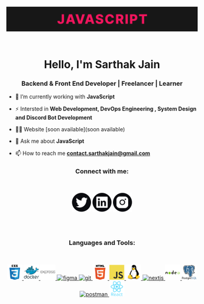 
<p align="center"><img align="center" alt="Coding" width="800" src="https://github.com/sarthakjdev/sarthakjdev/blob/main/assets/images/banner.gif"></p>


</br>
<h1 align="center">Hello, I'm Sarthak Jain</h1>
<h3 align="center">Backend & Front End Developer | Freelancer | Learner</h3>

- 🌱 I’m currently working with **JavaScript**

- ⚡ Intersted in **Web Development, DevOps Engineering , System Design and Discord Bot Development**

- 👨‍💻 Website [soon available](soon available)

- 💬 Ask me about **JavaScript**

- 📫 How to reach me **contact.sarthakjain@gmail.com**


<h3 align="center">Connect with me:</h3>
</br>
<p align="center">
<a href="https://twitter.com/sarthakjdev" target="blank"><img align="center" src="./assets/icons/twitter.svg" alt="sarthakjdev" height="50" width="50" /></a>
<a href="https://linkedin.com/in/sarthakjdev" target="blank"><img align="center" src="./assets/icons/linkedin.svg" alt="sarthakjdev" height="50" width="50" /></a>
<a href="https://instagram.com/sarthakjdev" target="blank"><img align="center" src="./assets/icons/instagram.svg" alt="sarthakjdev" height="50" width="50" /></a>
</p>
</br>
</br>
<h3 align="center">Languages and Tools:</h3>
</br>
<p align="center"> <a href="https://www.w3schools.com/css/" target="_blank" rel="noreferrer"> <img src="https://raw.githubusercontent.com/devicons/devicon/master/icons/css3/css3-original-wordmark.svg" alt="css3" width="40" height="40"/> </a> <a href="https://www.docker.com/" target="_blank" rel="noreferrer"> <img src="https://raw.githubusercontent.com/devicons/devicon/master/icons/docker/docker-original-wordmark.svg" alt="docker" width="40" height="40"/> </a> <a href="https://expressjs.com" target="_blank" rel="noreferrer"> <img src="https://raw.githubusercontent.com/devicons/devicon/master/icons/express/express-original-wordmark.svg" alt="express" width="40" height="40"/> </a> <a href="https://www.figma.com/" target="_blank" rel="noreferrer"> <img src="https://www.vectorlogo.zone/logos/figma/figma-icon.svg" alt="figma" width="40" height="40"/> </a> <a href="https://git-scm.com/" target="_blank" rel="noreferrer"> <img src="https://www.vectorlogo.zone/logos/git-scm/git-scm-icon.svg" alt="git" width="40" height="40"/> </a> <a href="https://www.w3.org/html/" target="_blank" rel="noreferrer"> <img src="https://raw.githubusercontent.com/devicons/devicon/master/icons/html5/html5-original-wordmark.svg" alt="html5" width="40" height="40"/> </a> <a href="https://developer.mozilla.org/en-US/docs/Web/JavaScript" target="_blank" rel="noreferrer"> <img src="https://raw.githubusercontent.com/devicons/devicon/master/icons/javascript/javascript-original.svg" alt="javascript" width="40" height="40"/> </a> <a href="https://www.linux.org/" target="_blank" rel="noreferrer"> <img src="https://raw.githubusercontent.com/devicons/devicon/master/icons/linux/linux-original.svg" alt="linux" width="40" height="40"/> </a> <a href="https://nextjs.org/" target="_blank" rel="noreferrer"> <img src="https://cdn.worldvectorlogo.com/logos/nextjs-2.svg" alt="nextjs" width="40" height="40"/> </a> <a href="https://nodejs.org" target="_blank" rel="noreferrer"> <img src="https://raw.githubusercontent.com/devicons/devicon/master/icons/nodejs/nodejs-original-wordmark.svg" alt="nodejs" width="40" height="40"/> </a> <a href="https://www.postgresql.org" target="_blank" rel="noreferrer"> <img src="https://raw.githubusercontent.com/devicons/devicon/master/icons/postgresql/postgresql-original-wordmark.svg" alt="postgresql" width="40" height="40"/> </a> <a href="https://postman.com" target="_blank" rel="noreferrer"> <img src="https://www.vectorlogo.zone/logos/getpostman/getpostman-icon.svg" alt="postman" width="40" height="40"/> </a> <a href="https://reactjs.org/" target="_blank" rel="noreferrer"> <img src="https://raw.githubusercontent.com/devicons/devicon/master/icons/react/react-original-wordmark.svg" alt="react" width="40" height="40"/> </a> </p>

</br>
